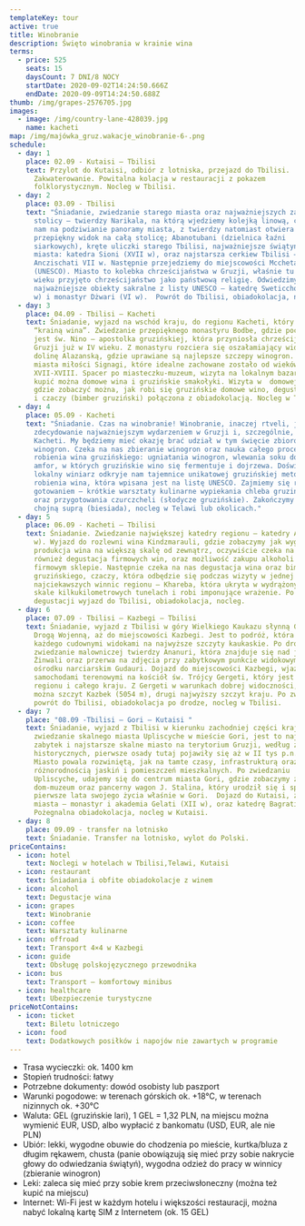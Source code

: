 ```yaml
---
templateKey: tour
active: true
title: Winobranie
description: Święto winobrania w krainie wina
terms:
  - price: 525
    seats: 15
    daysCount: 7 DNI/8 NOCY
    startDate: 2020-09-02T14:24:50.666Z
    endDate: 2020-09-09T14:24:50.688Z
thumb: /img/grapes-2576705.jpg
images:
  - image: /img/country-lane-428039.jpg
    name: kacheti
map: /img/majówka_gruz.wakacje_winobranie-6-.png
schedule:
  - day: 1
    place: 02.09 - Kutaisi – Tbilisi
    text: Przylot do Kutaisi, odbiór z lotniska, przejazd do Tbilisi.
      Zakwaterowanie. Powitalna kolacja w restauracji z pokazem
      folklorystycznym. Nocleg w Tbilisi.
  - day: 2
    place: 03.09 - Tbilisi
    text: "Śniadanie, zwiedzanie starego miasta oraz najważniejszych zabytków
      stolicy – twierdzy Narikala, na którą wjedziemy kolejką linową, co pozwoli
      nam na podziwianie panoramy miasta, z twierdzy natomiast otwiera się
      przepiękny widok na całą stolicę; Abanotubani (dzielnica łaźni
      siarkowych), kręte uliczki starego Tbilisi, najważniejsze świątynie
      miasta: katedra Sioni (XVII w), oraz najstarsza cerkiew Tbilisi –
      Anczischati VII w. Następnie przejedziemy do miejscowości Mccheta
      (UNESCO). Miasto to kolebka chrześcijaństwa w Gruzji, właśnie tu w IV
      wieku przyjęto chrześcijaństwo jako państwową religię. Odwiedzimy
      najważniejsze obiekty sakralne z listy UNESCO – katedrę Sweticchoweli (XI
      w) i monastyr Dżwari (VI w).  Powrót do Tbilisi, obiadokolacja, nocleg."
  - day: 3
    place: 04.09 - Tbilisi – Kacheti
    text: Śniadanie, wyjazd na wschód kraju, do regionu Kacheti, który zwany jest
      “krainą wina”. Zwiedzanie przepięknego monastyru Bodbe, gdzie pochowana
      jest św. Nino – apostolka gruzińskiej, która przyniosła chrześcijaństwo do
      Gruzji już w IV wieku. Z monastyru rozciera się oszałamiający widok na
      dolinę Alazanską, gdzie uprawiane są najlepsze szczepy winogron. Dojazd do
      miasta miłości Signagi, które idealne zachowane zostało od wieków
      XVII-XVIII. Spacer po miasteczku-muzeum, wizyta na lokalnym bazarku, gdzie
      kupić można domowe wina i gruzińskie smakołyki. Wizyta w  domowej winnicy,
      gdzie zobaczyć można, jak robi się gruzińskie domowe wino, degustacja wina
      i czaczy (bimber gruziński) połączona z obiadokolacją. Nocleg w Telawi.
  - day: 4
    place: 05.09 - Kacheti
    text: "Śniadanie. Czas na winobranie! Winobranie, inaczej rtveli, jest
      zdecydowanie najważniejszym wydarzeniem w Gruzji i, szczególnie, w
      Kacheti. My będziemy mieć okazję brać udział w tym święcie zbiorów
      winogron. Czeka na nas zbieranie winogron oraz nauka całego procesu
      robienia wina gruzińskiego: ugniatania winogron, wlewania soku do kvevri,
      amfor, w których gruzińskie wino się fermentuje i dojrzewa. Doświadczony
      lokalny winiarz odkryje nam tajemnice unikatowej gruzińskiej metody
      robienia wina, która wpisana jest na listę UNESCO. Zajmiemy się również
      gotowaniem – krótkie warsztaty kulinarne wypiekania chleba gruzińskiego
      oraz przygotowania czurczcheli (słodycze gruzińskie). Zakończymy wszystko
      chojną suprą (biesiada), nocleg w Telawi lub okolicach."
  - day: 5
    place: 06.09 - Kacheti – Tbilisi
    text: Śniadanie. Zwiedzanie największej katedry regionu – katedry Alawerdi (XII
      w). Wyjazd do rozlewni wina Kindzmarauli, gdzie zobaczymy jak wygląda
      produkcja wina na większą skalę od zewnątrz, oczywiście czeka na nas
      również degustacja firmowych win, oraz możliwość zakupu alkoholi w
      firmowym sklepie. Następnie czeka na nas degustacja wina oraz bimbru
      gruzińskiego, czaczy, która odbędzie się podczas wizyty w jednej z
      najciekawszych winnic regionu – Khareba, która ukryta w wydrążonych w
      skale kilkukilometrowych tunelach i robi imponujące wrażenie. Po
      degustacji wyjazd do Tbilisi, obiadokolacja, nocleg.
  - day: 6
    place: 07.09 - Tbilisi – Kazbegi – Tbilisi
    text: Śniadanie, wyjazd z Tbilisi w góry Wielkiego Kaukazu słynną Gruzińską
      Drogą Wojenną, aż do miejscowości Kazbegi. Jest to podróż, która zachwyci
      każdego cudownymi widokami na najwyższe szczyty kaukaskie. Po drodze
      zwiedzanie malowniczej twierdzy Ananuri, która znajduje się nad jeziorem
      Żinwali oraz przerwa na zdjęcia przy zabytkowym punkcie widokowym w
      ośrodku narciarskim Gudauri. Dojazd do miejscowości Kazbegi, wjazd
      samochodami terenowymi na kościół św. Trójcy Gergeti, który jest wizytówką
      regionu i całego kraju. Z Gergeti w warunkach dobrej widoczności, zobaczyć
      można szczyt Kazbek (5054 m), drugi najwyższy szczyt kraju. Po zwiedzaniu
      powrót do Tbilisi, obiadokolacja po drodze, nocleg w Tbilisi.
  - day: 7
    place: "08.09 -Tbilisi – Gori – Kutaisi "
    text: Śniadanie, wyjazd z Tbilisi w kierunku zachodniej części kraju. Po drodze
      zwiedzanie skalnego miasta Upliscyche w mieście Gori, jest to najstarszy
      zabytek i najstarsze skalne miasto na terytorium Gruzji, według źródeł
      historycznych, pierwsze osady tutaj pojawiły się aż w II tys p.n.e.!
      Miasto powala rozwiniętą, jak na tamte czasy, infrastrukturą oraz
      różnorodnością jaskiń i pomieszczeń mieszkalnych. Po zwiedzaniu
      Upliscyche, udajemy się do centrum miasta Gori, gdzie zobaczymy z zewnątrz
      dom-muzeum oraz pancerny wagon J. Stalina, który urodził się i spędził
      pierwsze lata swojego życia właśnie w Gori.  Dojazd do Kutaisi, zwiedzanie
      miasta – monastyr i akademia Gelati (XII w), oraz katedrę Bagrati (XI w).
      Pożegnalna obiadokolacja, nocleg w Kutaisi.
  - day: 8
    place: 09.09 - transfer na lotnisko
    text: Śniadanie. Transfer na lotnisko, wylot do Polski.
priceContains:
  - icon: hotel
    text: Noclegi w hotelach w Tbilisi,Telawi, Kutaisi
  - icon: restaurant
    text: Śniadania i obfite obiadokolacje z winem
  - icon: alcohol
    text: Degustacje wina
  - icon: grapes
    text: Winobranie
  - icon: coffee
    text: Warsztaty kulinarne
  - icon: offroad
    text: Transport 4×4 w Kazbegi
  - icon: guide
    text: Obsługę polskojęzycznego przewodnika
  - icon: bus
    text: Transport – komfortowy minibus
  - icon: healthcare
    text: Ubezpieczenie turystyczne
priceNotContains:
  - icon: ticket
    text: Biletu lotniczego
  - icon: food
    text: Dodatkowych posiłków i napojów nie zawartych w programie
---
```

* Trasa wycieczki: ok. 1400 km
* Stopień trudności: łatwy
* Potrzebne dokumenty: dowód osobisty lub paszport
* Warunki pogodowe: w terenach górskich ok. +18°C, w terenach nizinnych ok. +30°C
* Waluta: GEL (gruzińskie lari), 1 GEL = 1,32 PLN, na miejscu można wymienić EUR, USD, albo wypłacić z bankomatu (USD, EUR, ale nie PLN)
* Ubiór: lekki, wygodne obuwie do chodzenia po mieście, kurtka/bluza z długim rękawem, chusta (panie obowiązują się mieć przy sobie nakrycie głowy do odwiedzania świątyń), wygodna odzież do pracy w winnicy (zbieranie winogron)
* Leki: zaleca się mieć przy sobie krem przeciwsłoneczny (można też kupić na miejscu)
* Internet: Wi-Fi jest w każdym hotelu i większości restauracji, można nabyć lokalną kartę SIM z Internetem (ok. 15 GEL)